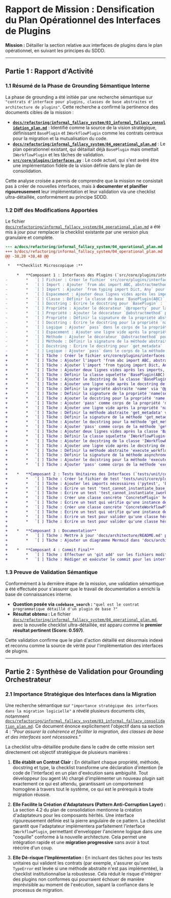 # Rapport de Mission : Densification du Plan Opérationnel des Interfaces de Plugins

**Mission :** Détailler la section relative aux interfaces de plugins dans le plan opérationnel, en suivant les principes du SDDD.

---

## Partie 1 : Rapport d'Activité

### 1.1 Résumé de la Phase de Grounding Sémantique Interne

La phase de grounding a été initiée par une recherche sémantique sur `"contrats d'interface pour plugins, classes de base abstraites et architecture de plugins"`. Cette recherche a confirmé la pertinence des documents cibles de la mission :

*   **[`docs/refactoring/informal_fallacy_system/03_informal_fallacy_consolidation_plan.md`](docs/refactoring/informal_fallacy_system/03_informal_fallacy_consolidation_plan.md:1)** : Identifié comme la source de la vision stratégique, définissant `BasePlugin` et `IWorkflowPlugin` comme les contrats centraux pour la migration et la mutualisation du code.
*   **[`docs/refactoring/informal_fallacy_system/04_operational_plan.md`](docs/refactoring/informal_fallacy_system/04_operational_plan.md:1)** : Le plan opérationnel existant, qui détaillait déjà `BasePlugin` mais omettait `IWorkflowPlugin` et les tâches de validation.
*   **[`src/core/plugins/interfaces.py`](src/core/plugins/interfaces.py:1)** : Le code actuel, qui s'est avéré être une implémentation fidèle de la vision définie dans le plan de consolidation.

Cette analyse croisée a permis de comprendre que la mission ne consistait pas à créer de nouvelles interfaces, mais à **documenter et planifier rigoureusement** leur implémentation et leur validation via une checklist ultra-détaillée, conformément au principe SDDD.

### 1.2 Diff des Modifications Apportées

Le fichier [`docs/refactoring/informal_fallacy_system/04_operational_plan.md`](docs/refactoring/informal_fallacy_system/04_operational_plan.md:1) a été mis à jour pour remplacer la checklist existante par une version plus granulaire et complète.

```diff
--- a/docs/refactoring/informal_fallacy_system/04_operational_plan.md
+++ b/docs/refactoring/informal_fallacy_system/04_operational_plan.md
@@ -38,20 +38,48 @@
 
 *   **Checklist Microscopique :**
 
     *   **Composant 1 : Interfaces des Plugins (`src/core/plugins/interfaces.py`)**
-        *   `[ ] Fichier : Créer le fichier `src/core/plugins/interfaces.py` avec un docstring de module expliquant son rôle central.`
-        *   `[ ] Import : Ajouter `from abc import ABC, abstractmethod` pour le support des classes de base abstraites.`
-        *   `[ ] Import : Ajouter `from typing import Dict, Any` pour l'annotation des types.`
-        *   `[ ] Espacement : Ajouter deux lignes vides après les imports, conformément à la PEP 8.`
-        *   `[ ] Classe : Définir la classe de base `BasePlugin(ABC)`.`
-        *   `[ ] Docstring : Écrire le docstring pour `BasePlugin` : `"Interface de base pour tous les plugins."`.`
-        *   `[ ] Propriété : Ajouter le décorateur `@property` pour la propriété `name`.`
-        *   `[ ] Propriété : Ajouter le décorateur `@abstractmethod` pour la propriété `name`.`
-        *   `[ ] Propriété : Définir la signature de la propriété abstraite `def name(self) -> str:`.`
-        *   `[ ] Docstring : Écrire le docstring pour la propriété `name` : `"Nom unique et lisible du plugin."`.`
-        *   `[ ] Logique : Ajouter `pass` dans le corps de la propriété `name`.`
-        *   `[ ] Espacement : Ajouter une ligne vide après la propriété `name`.`
-        *   `[ ] Méthode : Ajouter le décorateur `@abstractmethod` pour la méthode `get_metadata`.`
-        *   `[ ] Méthode : Définir la signature de la méthode abstraite `def get_metadata(self) -> Dict[str, Any]:`.`
-        *   `[ ] Docstring : Écrire le docstring pour `get_metadata` : `"Retourne les métadonnées structurées du plugin (version, auteur, dépendances, etc.)."`.`
-        *   `[ ] Logique : Ajouter `pass` dans le corps de la méthode `get_metadata`.`
+        *   `[ ] Tâche : Créer le fichier src/core/plugins/interfaces.py si non existant.`
+        *   `[ ] Tâche : Ajouter l'import 'from abc import ABC, abstractmethod'.`
+        *   `[ ] Tâche : Ajouter l'import 'from typing import Dict, Any'.`
+        *   `[ ] Tâche : Ajouter deux lignes vides après les imports, conformément à la PEP 8.`
+        *   `[ ] Tâche : Définir la classe squelette 'BasePlugin(ABC):'.`
+        *   `[ ] Tâche : Ajouter le docstring de la classe 'BasePlugin' pour décrire son rôle d'interface commune.`
+        *   `[ ] Tâche : Ajouter une ligne vide après le docstring de la classe.`
+        *   `[ ] Tâche : Définir la propriété abstraite 'name' via '@property' et '@abstractmethod'.`
+        *   `[ ] Tâche : Définir la signature de la propriété 'name(self) -> str'.`
+        *   `[ ] Tâche : Ajouter le docstring pour la propriété 'name' expliquant son rôle de nom unique.`
+        *   `[ ] Tâche : Ajouter 'pass' comme corps de la propriété 'name'.`
+        *   `[ ] Tâche : Ajouter une ligne vide après la propriété 'name'.`
+        *   `[ ] Tâche : Définir la méthode abstraite 'get_metadata' via '@abstractmethod'.`
+        *   `[ ] Tâche : Définir la signature de la méthode 'get_metadata(self) -> Dict[str, Any]'.`
+        *   `[ ] Tâche : Ajouter le docstring pour la méthode 'get_metadata' détaillant les informations attendues (version, auteur, etc.).`
+        *   `[ ] Tâche : Ajouter 'pass' comme corps de la méthode 'get_metadata'.`
+        *   `[ ] Tâche : Ajouter deux lignes vides après la classe 'BasePlugin'.`
+        *   `[ ] Tâche : Définir la classe squelette 'IWorkflowPlugin(BasePlugin):'.`
+        *   `[ ] Tâche : Ajouter le docstring de la classe 'IWorkflowPlugin' pour décrire son rôle de plugin d'orchestration.`
+        *   `[ ] Tâche : Ajouter une ligne vide après le docstring de la classe.`
+        *   `[ ] Tâche : Définir la méthode abstraite 'execute_workflow' via '@abstractmethod'.`
+        *   `[ ] Tâche : Définir la signature de la méthode asynchrone 'async def execute_workflow(self, context: Dict[str, Any]) -> Dict[str, Any]'.`
+        *   `[ ] Tâche : Ajouter le docstring pour la méthode 'execute_workflow' expliquant son rôle dans l'exécution d'un processus complet.`
+        *   `[ ] Tâche : Ajouter 'pass' comme corps de la méthode 'execute_workflow'.`
+
+    *   **Composant 2 : Tests Unitaires des Interfaces (`tests/unit/core/plugins/test_interfaces.py`)**
+        *   `[ ] Tâche : Créer le fichier de test 'tests/unit/core/plugins/test_interfaces.py'.`
+        *   `[ ] Tâche : Ajouter les imports nécessaires ('pytest', 'BasePlugin', 'IWorkflowPlugin').`
+        *   `[ ] Tâche : Écrire un test 'test_cannot_instantiate_base_plugin' qui valide qu'une 'TypeError' est levée en essayant d'instancier 'BasePlugin' directement.`
+        *   `[ ] Tâche : Écrire un test 'test_cannot_instantiate_iworkflow_plugin' qui valide qu'une 'TypeError' est levée en essayant d'instancier 'IWorkflowPlugin' directement.`
+        *   `[ ] Tâche : Créer une classe concrète 'ConcretePlugin' héritant de 'BasePlugin' pour les tests.`
+        *   `[ ] Tâche : Écrire un test qui vérifie qu'une instance de 'ConcretePlugin' est bien une instance de 'BasePlugin'.`
+        *   `[ ] Tâche : Créer une classe concrète 'ConcreteWorkflowPlugin' héritant de 'IWorkflowPlugin' pour les tests.`
+        *   `[ ] Tâche : Écrire un test qui vérifie qu'une instance de 'ConcreteWorkflowPlugin' est bien une instance de 'IWorkflowPlugin' et de 'BasePlugin'.`
+        *   `[ ] Tâche : Écrire un test pour valider qu'une classe héritant de 'BasePlugin' mais omettant 'name' lève une 'TypeError' à l'instanciation.`
+        *   `[ ] Tâche : Écrire un test pour valider qu'une classe héritant de 'IWorkflowPlugin' mais omettant 'execute_workflow' lève une 'TypeError' à l'instanciation.`
+
+    *   **Composant 3 : Documentation**
+        *   `[ ] Tâche : Mettre à jour 'docs/architecture/README.md' pour expliquer le rôle central des interfaces 'BasePlugin' et 'IWorkflowPlugin' dans l'architecture.`
+        *   `[ ] Tâche : Ajouter un diagramme Mermaid dans 'docs/architecture/README.md' illustrant l'héritage de 'IWorkflowPlugin' depuis 'BasePlugin'.`
+
+    *   **Composant 4 : Commit Final**
+        *   `[ ] Tâche : Effectuer un 'git add' sur les fichiers modifiés ('interfaces.py', 'test_interfaces.py', 'README.md').`
+        *   `[ ] Tâche : Rédiger et exécuter le commit pour les interfaces de plugin avec le message "feat(core): define detailed plugin abstract base classes and tests".`

```

### 1.3 Preuve de Validation Sémantique

Conformément à la dernière étape de la mission, une validation sémantique a été effectuée pour s'assurer que le travail de documentation a enrichi la base de connaissances interne.

*   **Question posée via `codebase_search` :** `"quel est le contrat programmatique détaillé d'un plugin de base ?"`
*   **Résultat obtenu :** Le fichier [`docs/refactoring/informal_fallacy_system/04_operational_plan.md`](docs/refactoring/informal_fallacy_system/04_operational_plan.md:1), avec la nouvelle checklist ultra-détaillée, est apparu comme le **premier résultat pertinent (Score: 0.597)**.

Cette validation confirme que le plan d'action détaillé est désormais indexé et reconnu comme la source de vérité pour l'implémentation des interfaces de plugins.

---

## Partie 2 : Synthèse de Validation pour Grounding Orchestrateur

### 2.1 Importance Stratégique des Interfaces dans la Migration

Une recherche sémantique sur `"importance stratégique des interfaces dans la migration logicielle"` a révélé plusieurs documents clés, notamment [`docs/refactoring/informal_fallacy_system/03_informal_fallacy_consolidation_plan.md`](docs/refactoring/informal_fallacy_system/03_informal_fallacy_consolidation_plan.md:1). Ce document énonce explicitement l'objectif dans sa section 4 : *"Pour assurer la cohérence et faciliter la migration, des classes de base et des interfaces sont nécessaires."*

La checklist ultra-détaillée produite dans le cadre de cette mission sert directement cet objectif stratégique de plusieurs manières :

1.  **Elle établit un Contrat Clair :** En détaillant chaque propriété, méthode, docstring et type, la checklist transforme une déclaration d'intention (le code de l'interface) en un plan d'exécution sans ambiguïté. Tout développeur (ou agent IA) chargé d'implémenter un nouveau plugin sait exactement ce qui est attendu, garantissant un comportement homogène à travers tout le système, ce qui est le prérequis à toute migration réussie.

2.  **Elle Facilite la Création d'Adaptateurs (Pattern Anti-Corruption Layer) :** La section 4.2 du plan de consolidation mentionne la création d'adaptateurs pour les composants hérités. Une interface rigoureusement définie est la pierre angulaire de ce pattern. La checklist garantit que l'adaptateur implémentera parfaitement l'interface `IWorkflowPlugin`, permettant d'envelopper l'ancienne logique dans une "coquille" conforme à la nouvelle architecture. Cela permet une intégration rapide et une **migration progressive** sans avoir à tout réécrire d'un coup.

3.  **Elle Dé-risque l'Implémentation :** En incluant des tâches pour les tests unitaires qui valident les contrats (par exemple, s'assurer qu'une `TypeError` est levée si une méthode abstraite n'est pas implémentée), la checklist institutionnalise la robustesse. Cela réduit le risque d'intégrer des plugins non conformes qui pourraient échouer de manière imprévisible au moment de l'exécution, sapant la confiance dans le processus de migration.

